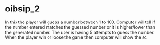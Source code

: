 # oibsip_2
In this the player will guess a number between 1 to 100. Computer will tell if the number entered matches the guessed number or it is higher/lower than the generated number. The user is having 5 attempts to guess the number. When the player win or loose the game then computer will show the sc
